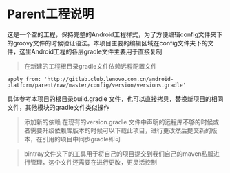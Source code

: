 # Parent工程说明

 这是一个空的工程，保持完整的Android工程样式，为了方便编辑config文件夹下的groovy文件的时候验证语法。本项目主要的编辑区域在config文件夹下的文件，这里Android工程的各层gradle文件主要用于直接复制

> 在新建的工程根目录gradle文件依赖远程配置文件

`apply from: 'http://gitlab.club.lenovo.com.cn/android-platform/parent/raw/master/config/version/versions.gradle' `

具体参考本项目的根目录build.gradle 文件，也可以直接拷贝，替换新项目的相同文件，其他模块的gradle文件类似操作

> 添加新的依赖
  在现有的version.gradle 文件中声明的远程库不够的时候或者需要升级依赖库版本的时候可以下载此项目，进行更改然后提交新的版本，在引用的项目中同步gradle即可

> bintray文件夹下的工具用于将自己的项目提交到我们自己的maven私服进行管理，这个文件还需要在进行更改，更灵活控制
